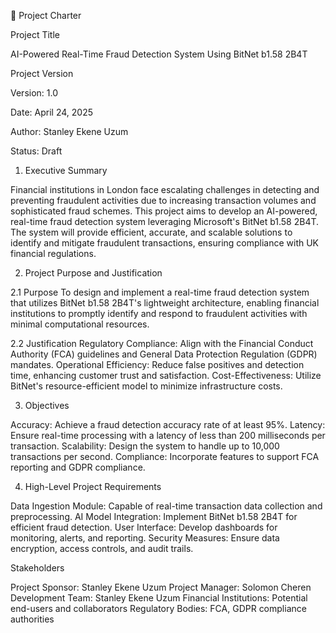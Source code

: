📄 Project Charter

Project Title

AI-Powered Real-Time Fraud Detection System Using BitNet b1.58 2B4T

Project Version

Version: 1.0

Date: April 24, 2025

Author: Stanley Ekene Uzum

Status: Draft

1. Executive Summary

Financial institutions in London face escalating challenges in detecting and preventing fraudulent activities due to increasing transaction volumes and sophisticated fraud schemes. This project aims to develop an AI-powered, real-time fraud detection system leveraging Microsoft's BitNet b1.58 2B4T. The system will provide efficient, accurate, and scalable solutions to identify and mitigate fraudulent transactions, ensuring compliance with UK financial regulations.

2. Project Purpose and Justification

2.1 Purpose
To design and implement a real-time fraud detection system that utilizes BitNet b1.58 2B4T's lightweight architecture, enabling financial institutions to promptly identify and respond to fraudulent activities with minimal computational resources.

2.2 Justification
Regulatory Compliance: Align with the Financial Conduct Authority (FCA) guidelines and General Data Protection Regulation (GDPR) mandates.
Operational Efficiency: Reduce false positives and detection time, enhancing customer trust and satisfaction.
Cost-Effectiveness: Utilize BitNet's resource-efficient model to minimize infrastructure costs.​

3. Objectives

Accuracy: Achieve a fraud detection accuracy rate of at least 95%.
Latency: Ensure real-time processing with a latency of less than 200 milliseconds per transaction.
Scalability: Design the system to handle up to 10,000 transactions per second.
Compliance: Incorporate features to support FCA reporting and GDPR compliance.​

4. High-Level Project Requirements

Data Ingestion Module: Capable of real-time transaction data collection and preprocessing.
AI Model Integration: Implement BitNet b1.58 2B4T for efficient fraud detection.
User Interface: Develop dashboards for monitoring, alerts, and reporting.
Security Measures: Ensure data encryption, access controls, and audit trails.​

Stakeholders

Project Sponsor: Stanley Ekene Uzum
Project Manager: Solomon Cheren
Development Team: Stanley Ekene Uzum
Financial Institutions: Potential end-users and collaborators
Regulatory Bodies: FCA, GDPR compliance authorities

































